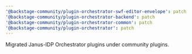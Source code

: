 ```yaml
---
'@backstage-community/plugin-orchestrator-swf-editor-envelope': patch
'@backstage-community/plugin-orchestrator-backend': patch
'@backstage-community/plugin-orchestrator-common': patch
'@backstage-community/plugin-orchestrator': patch
---
```


Migrated Janus-IDP Orchestrator plugins under community plugins.
